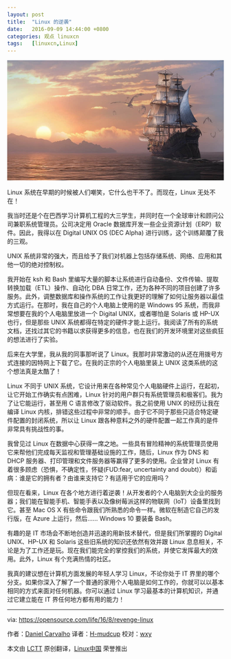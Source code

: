 ```yaml
---
layout: post
title:	"Linux 的逆袭"
date:	2016-09-09 14:44:00 +0800 
categories:	观点 linuxcn 
tags:	[linuxcn,Linux]
---
```



![](/Asserts/Images/album/201609/09/144440imzc7qk724e3c42q.jpg)


Linux 系统在早期的时候被人们嘲笑，它什么也干不了。而现在，Linux 无处不在！


我当时还是个在巴西学习计算机工程的大三学生，并同时在一个全球审计和顾问公司兼职系统管理员。公司决定用 Oracle 数据库开发一些企业资源计划（ERP）软件。因此，我得以在 Digital UNIX OS (DEC Alpha) 进行训练，这个训练颠覆了我的三观。


UNIX 系统非常的强大，而且给予了我们对机器上包括存储系统、网络、应用和其他一切的绝对控制权。


我开始在 ksh 和 Bash 里编写大量的脚本让系统进行自动备份、文件传输、提取转换加载（ETL）操作、自动化 DBA 日常工作，还为各种不同的项目创建了许多服务。此外，调整数据库和操作系统的工作让我更好的理解了如何让服务器以最佳方式运行。在那时，我在自己的个人电脑上使用的是 Windows 95 系统，而我非常想要在我的个人电脑里放进一个 Digital UNIX，或者哪怕是 Solaris 或 HP-UX 也行，但是那些 UNIX 系统都得在特定的硬件才能上运行。我阅读了所有的系统文档，还找过其它的书籍以求获得更多的信息，也在我们的开发环境里对这些疯狂的想法进行了实验。


后来在大学里，我从我的同事那听说了 Linux。我那时非常激动的从还在用拨号方式连接的因特网上下载了它。在我的正宗的个人电脑里装上 UNIX 这类系统的这个想法真是太酷了！


Linux 不同于 UNIX 系统，它设计用来在各种常见个人电脑硬件上运行，在起初，让它开始工作确实有点困难，Linux 针对的用户群只有系统管理员和极客们。我为了让它能运行，甚至用 C 语言修改了驱动软件。我之前使用 UNIX 的经历让我在编译 Linux 内核，排错这些过程中非常的顺手。由于它不同于那些只适合特定硬件配置的封闭系统，所以让 Linux 跟各种意料之外的硬件配置一起工作真的是件非常具有挑战性的事。


我曾见过 Linux 在数据中心获得一席之地。一些具有冒险精神的系统管理员使用它来帮他们完成每天监视和管理基础设施的工作，随后，Linux 作为 DNS 和 DHCP 服务器、打印管理和文件服务器等赢得了更多的使用。企业曾对 Linux 有着很多顾虑（恐惧，不确定性，怀疑(FUD:fear, uncertainty and doubt)）和诟病：谁是它的拥有者？由谁来支持它？有适用于它的应用吗？


但现在看来，Linux 在各个地方进行着逆袭！从开发者的个人电脑到大企业的服务器；我们能在智能手机、智能手表以及像树莓派这样的物联网（IoT）设备里找到它。甚至 Mac OS X 有些命令跟我们所熟悉的命令一样。微软在制造它自己的发行版，在 Azure 上运行，然后…… Windows 10 要装备 Bash。


有趣的是 IT 市场会不断地创造并迅速的用新技术替代，但是我们所掌握的 Digital UNIX、HP-UX 和 Solaris 这些旧系统的知识还依然有效并跟 Linux 息息相关，不论是为了工作还是玩。现在我们能完全的掌控我们的系统，并使它发挥最大的效用。此外，Linux 有个充满热情的社区。


我真的建议想在计算机方面发展的年轻人学习 Linux，不论你处于 IT 界里的哪个分支。如果你深入了解了一个普通的家用个人电脑是如何工作的，你就可以以基本相同的方式来面对任何机器。你可以通过 Linux 学习最基本的计算机知识，并通过它建立能在 IT 界任何地方都有用的能力！




---


via: <https://opensource.com/life/16/8/revenge-linux>


作者：[Daniel Carvalho](https://opensource.com/users/danielscarvalho) 译者：[H-mudcup](https://github.com/H-mudcup) 校对：[wxy](https://github.com/wxy)


本文由 [LCTT](https://github.com/LCTT/TranslateProject) 原创翻译，[Linux中国](https://linux.cn/) 荣誉推出
